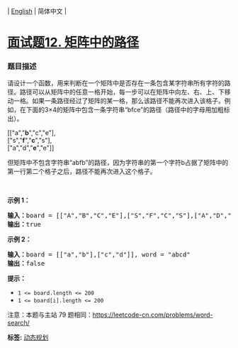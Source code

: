 | [English](README_EN.md) | 简体中文 |

# [面试题12. 矩阵中的路径](https://leetcode-cn.com/problems/ju-zhen-zhong-de-lu-jing-lcof)
 ### 题目描述
<p>请设计一个函数，用来判断在一个矩阵中是否存在一条包含某字符串所有字符的路径。路径可以从矩阵中的任意一格开始，每一步可以在矩阵中向左、右、上、下移动一格。如果一条路径经过了矩阵的某一格，那么该路径不能再次进入该格子。例如，在下面的3&times;4的矩阵中包含一条字符串&ldquo;bfce&rdquo;的路径（路径中的字母用加粗标出）。</p>

<p>[[&quot;a&quot;,&quot;<strong>b</strong>&quot;,&quot;c&quot;,&quot;e&quot;],<br>
[&quot;s&quot;,&quot;<strong>f</strong>&quot;,&quot;<strong>c</strong>&quot;,&quot;s&quot;],<br>
[&quot;a&quot;,&quot;d&quot;,&quot;<strong>e</strong>&quot;,&quot;e&quot;]]</p>

<p>但矩阵中不包含字符串&ldquo;abfb&rdquo;的路径，因为字符串的第一个字符b占据了矩阵中的第一行第二个格子之后，路径不能再次进入这个格子。</p>

<p>&nbsp;</p>

<p><strong>示例 1：</strong></p>

<pre><strong>输入：</strong>board = [[&quot;A&quot;,&quot;B&quot;,&quot;C&quot;,&quot;E&quot;],[&quot;S&quot;,&quot;F&quot;,&quot;C&quot;,&quot;S&quot;],[&quot;A&quot;,&quot;D&quot;,&quot;E&quot;,&quot;E&quot;]], word = &quot;ABCCED&quot;
<strong>输出：</strong>true
</pre>

<p><strong>示例 2：</strong></p>

<pre><strong>输入：</strong>board = [[&quot;a&quot;,&quot;b&quot;],[&quot;c&quot;,&quot;d&quot;]], word = &quot;abcd&quot;
<strong>输出：</strong>false
</pre>

<p><strong>提示：</strong></p>

<ul>
	<li><code>1 &lt;= board.length &lt;= 200</code></li>
	<li><code>1 &lt;= board[i].length &lt;= 200</code></li>
</ul>

<p>注意：本题与主站 79 题相同：<a href="https://leetcode-cn.com/problems/word-search/">https://leetcode-cn.com/problems/word-search/</a></p>

**标签:**  [动态规划](https://leetcode-cn.com/tag/dynamic-programming) 